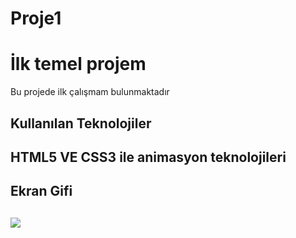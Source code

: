 # Proje1
<h1>İlk temel projem </h1>
Bu projede ilk çalışmam bulunmaktadır
<h2>Kullanılan Teknolojiler<h2>
HTML5 VE CSS3 ile animasyon teknolojileri
<h2>Ekran Gifi<h2>

![](ekran.gif)